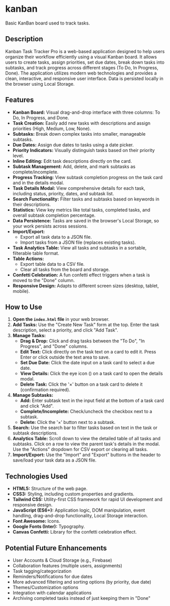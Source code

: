 # kanban
Basic KanBan board used to track tasks. 


## Description

Kanban Task Tracker Pro is a web-based application designed to help users organize their workflow efficiently using a visual Kanban board. It allows users to create tasks, assign priorities, set due dates, break down tasks into subtasks, and track progress across different stages (To Do, In Progress, Done). The application utilizes modern web technologies and provides a clean, interactive, and responsive user interface. Data is persisted locally in the browser using Local Storage.

## Features

* **Kanban Board:** Visual drag-and-drop interface with three columns: To Do, In Progress, and Done.
* **Task Creation:** Easily add new tasks with descriptions and assign priorities (High, Medium, Low, None).
* **Subtasks:** Break down complex tasks into smaller, manageable subtasks.
* **Due Dates:** Assign due dates to tasks using a date picker.
* **Priority Indicators:** Visually distinguish tasks based on their priority level.
* **Inline Editing:** Edit task descriptions directly on the card.
* **Subtask Management:** Add, delete, and mark subtasks as complete/incomplete.
* **Progress Tracking:** View subtask completion progress on the task card and in the details modal.
* **Task Details Modal:** View comprehensive details for each task, including status, priority, dates, and subtask list.
* **Search Functionality:** Filter tasks and subtasks based on keywords in their descriptions.
* **Statistics:** View key metrics like total tasks, completed tasks, and overall subtask completion percentage.
* **Data Persistence:** Tasks are saved in the browser's Local Storage, so your work persists across sessions.
* **Import/Export:**
    * Export all task data to a JSON file.
    * Import tasks from a JSON file (replaces existing tasks).
* **Task Analytics Table:** View all tasks and subtasks in a sortable, filterable table format.
* **Table Actions:**
    * Export table data to a CSV file.
    * Clear all tasks from the board and storage.
* **Confetti Celebration:** A fun confetti effect triggers when a task is moved to the "Done" column.
* **Responsive Design:** Adapts to different screen sizes (desktop, tablet, mobile).

## How to Use

1.  **Open the `index.html` file** in your web browser.
2.  **Add Tasks:** Use the "Create New Task" form at the top. Enter the task description, select a priority, and click "Add Task".
3.  **Manage Tasks:**
    * **Drag & Drop:** Click and drag tasks between the "To Do", "In Progress", and "Done" columns.
    * **Edit Text:** Click directly on the task text on a card to edit it. Press Enter or click outside the text area to save.
    * **Set Due Date:** Click the date input on a task card to select a due date.
    * **View Details:** Click the eye icon (<i class="fas fa-eye"></i>) on a task card to open the details modal.
    * **Delete Task:** Click the '×' button on a task card to delete it (confirmation required).
4.  **Manage Subtasks:**
    * **Add:** Enter subtask text in the input field at the bottom of a task card and click "Add".
    * **Complete/Incomplete:** Check/uncheck the checkbox next to a subtask.
    * **Delete:** Click the '×' button next to a subtask.
5.  **Search:** Use the search bar to filter tasks based on text in the task or subtask descriptions.
6.  **Analytics Table:** Scroll down to view the detailed table of all tasks and subtasks. Click on a row to view the parent task's details in the modal. Use the "Actions" dropdown for CSV export or clearing all tasks.
7.  **Import/Export:** Use the "Import" and "Export" buttons in the header to save/load your task data as a JSON file.

## Technologies Used

* **HTML5:** Structure of the web page.
* **CSS3:** Styling, including custom properties and gradients.
* **Tailwind CSS:** Utility-first CSS framework for rapid UI development and responsive design.
* **JavaScript (ES6+):** Application logic, DOM manipulation, event handling, drag-and-drop functionality, Local Storage interaction.
* **Font Awesome:** Icons.
* **Google Fonts (Inter):** Typography.
* **Canvas Confetti:** Library for the confetti celebration effect.

## Potential Future Enhancements

* User Accounts & Cloud Storage (e.g., Firebase)
* Collaboration features (multiple users, assignments)
* Task tagging/categorization
* Reminders/Notifications for due dates
* More advanced filtering and sorting options (by priority, due date)
* Themes/Customization options
* Integration with calendar applications
* Archiving completed tasks instead of just keeping them in "Done"
